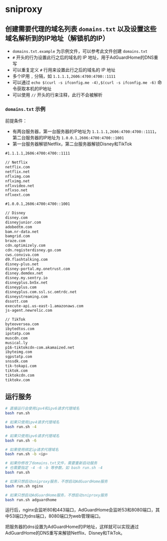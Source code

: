 # sniproxy

## 创建需要代理的域名列表 `domains.txt` 以及设置这些域名解析到的IP地址（解锁机的IP）

- `domains.txt.example` 为示例文件，可以参考此文件创建 `domains.txt`
- `#` 开头的行为设置此行之后的域名的 IP 地址，用于AdGuardHome的DNS重写
- 可以重复定义 `#` 行用来设置此行之后的域名的 IP 地址
- 多个IP用 `,` 分隔，如 `1.1.1.1,2606:4700:4700::1111`
- 可以通过 `echo $(curl -s ifconfig.me -4),$(curl -s ifconfig.me -6)` 命令获取本机的IP地址
- 可以使用 `//` 开头的行来注释，此行不会被解析

### `domains.txt` 示例

前提条件：

- 有两台服务器，第一台服务器的IP地址为 `1.1.1.1,2606:4700:4700::1111`，第二台服务器的IP地址为 `1.0.0.1,2606:4700:4700::1001`
- 第一台服务器解锁Netflix，第二台服务器解锁Disney和TikTok

```txt
#1.1.1.1,2606:4700:4700::1111

// Netflix
netflix.com
netflix.net
nflximg.com
nflximg.net
nflxvideo.net
nflxso.net
nflxext.com

#1.0.0.1,2606:4700:4700::1001

// Disney
disney.com
disneyjunior.com
adobedtm.com
bam.nr-data.net
bamgrid.com
braze.com
cdn.optimizely.com
cdn.registerdisney.go.com
cws.conviva.com
d9.flashtalking.com
disney-plus.net
disney-portal.my.onetrust.com
disney.demdex.net
disney.my.sentry.io
disneyplus.bn5x.net
disneyplus.com
disneyplus.com.ssl.sc.omtrdc.net
disneystreaming.com
dssott.com
execute-api.us-east-1.amazonaws.com
js-agent.newrelic.com

// TikTok
byteoversea.com
ibytedtos.com
ipstatp.com
muscdn.com
musical.ly
p16-tiktokcdn-com.akamaized.net
ibyteimg.com
sgpstatp.com
snssdk.com
tik-tokapi.com
tiktok.com
tiktokcdn.com
tiktokv.com
```

## 运行服务

```bash
# 直接运行会使用ipv4和ipv6请求代理域名
bash run.sh

# 如果只使用ipv4请求代理域名
bash run.sh -4

# 如果只使用ipv6请求代理域名
bash run.sh -6

# 如果使用绑定ip请求代理域名
bash run.sh -b <ip>

# 如果你修改了domains.txt文件，需要重新启动服务
# 也需要指定 -4 -6 -b 等参数，如 bash run.sh -4
bash run.sh

# 如果只想启动sniproxy服务，不想启动AdGuardHome服务
bash run.sh nginx

# 如果只想启动AdGuardHome服务，不想启动sniproxy服务
bash run.sh adguardhome
```

运行后，nginx会监听80和443端口，AdGuardHome会监听53和8080端口，其中53端口为dns端口，8080端口为web管理端口。

把服务器的dns设置为AdGuardHome的IP地址，这样就可以实现通过AdGuardHome的DNS重写来解锁Netflix、Disney和TikTok。
